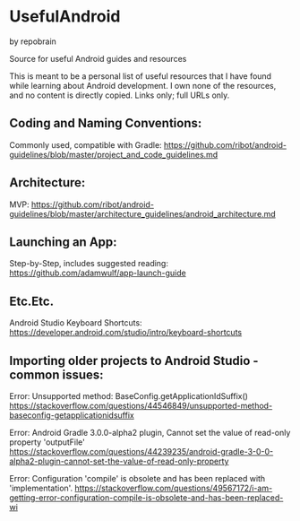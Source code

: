 # UsefulAndroid
by repobrain

Source for useful Android guides and resources

This is meant to be a personal list of useful resources that I have found while learning about Android development. I own none of the resources, and no content is directly copied. Links only; full URLs only.

## Coding and Naming Conventions:

Commonly used, compatible with Gradle: https://github.com/ribot/android-guidelines/blob/master/project_and_code_guidelines.md

## Architecture:

MVP: https://github.com/ribot/android-guidelines/blob/master/architecture_guidelines/android_architecture.md

## Launching an App:

Step-by-Step, includes suggested reading: https://github.com/adamwulf/app-launch-guide

## Etc.Etc.

Android Studio Keyboard Shortcuts: https://developer.android.com/studio/intro/keyboard-shortcuts

## Importing older projects to Android Studio - common issues:

Error: Unsupported method: BaseConfig.getApplicationIdSuffix()  https://stackoverflow.com/questions/44546849/unsupported-method-baseconfig-getapplicationidsuffix
  
Error: Android Gradle 3.0.0-alpha2 plugin, Cannot set the value of read-only property 'outputFile'  https://stackoverflow.com/questions/44239235/android-gradle-3-0-0-alpha2-plugin-cannot-set-the-value-of-read-only-property
  
Error: Configuration 'compile' is obsolete and has been replaced with 'implementation'.  https://stackoverflow.com/questions/49567172/i-am-getting-error-configuration-compile-is-obsolete-and-has-been-replaced-wi
  
  




